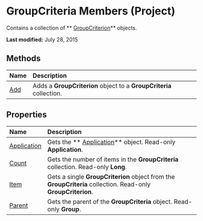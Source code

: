 
# GroupCriteria Members (Project)
Contains a collection of  ** [GroupCriterion](9c3f7a79-c65f-925c-98ae-c217bd6ed8f7.md)** objects.

 **Last modified:** July 28, 2015


## Methods



|**Name**|**Description**|
|:-----|:-----|
| [Add](6356acb9-0dbf-6e5e-e353-9673c3ed8097.md)|Adds a  **GroupCriterion** object to a **GroupCriteria** collection.|

## Properties



|**Name**|**Description**|
|:-----|:-----|
| [Application](81c556a9-1e18-8d5f-8cdf-ca069146e959.md)|Gets the  ** [Application](8eb91712-7784-a102-38c0-19bb056c27e9.md)** object. Read-only **Application**.|
| [Count](01a84f58-8a8f-ac89-3950-b4ab4a9a3d81.md)|Gets the number of items in the  **GroupCriteria** collection. Read-only **Long**.|
| [Item](ed029768-80e5-d816-0f5d-2677d5e70386.md)|Gets a single  **GroupCriterion** object from the **GroupCriteria** collection. Read-only **GroupCriterion**.|
| [Parent](ffd2aca5-2244-6138-6168-c0d115ab9adf.md)|Gets the parent of the  **GroupCriteria** object. Read-only **Group**.|
